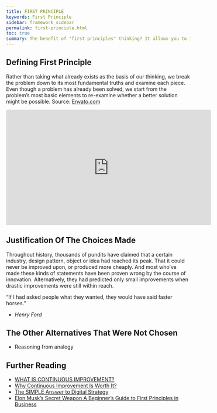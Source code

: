 ```yaml
---
title: FIRST PRINCIPLE
keywords: First Principle
sidebar: framework_sidebar
permalink: first-principle.html
toc: true
summary: The benefit of "first principles" thinking? It allows you to innovate in clear leaps, rather than building small improvements onto something that already exists.
---
```


## Defining First Principle
Rather than taking what already exists as the basis of our thinking, we break the problem down to its most fundamental truths and examine each piece. Even though a problem has already been solved, we start from the problem’s most basic elements to re-examine whether a better solution might be possible.
Source: [Envato.com](https://envato.com/blog/elon-musks-secret-weapon/)
<iframe width="560" height="315" src="https://www.youtube.com/embed/NV3sBlRgzTI" frameborder="0" allowfullscreen></iframe>

## Justification Of The Choices Made
Throughout history, thousands of pundits have claimed that a certain industry, design pattern, object or idea had reached its peak. That it could never be improved upon, or produced more cheaply. And most who’ve made these kinds of statements have been proven wrong by the course of innovation. Alternatively, they had predicted only small improvements when drastic improvements were still within reach.

“If I had asked people what they wanted, they would have said faster horses.”
- *Henry Ford*

## The Other Alternatives That Were Not Chosen
* Reasoning from analogy

## Further Reading
* [WHAT IS CONTINUOUS IMPROVEMENT?](https://leankit.com/learn/kanban/continuous-improvement/)
* [Why Continuous Improvement Is Worth It?](https://www.petrikainulainen.net/software-development/processes/why-continuous-improvement-is-worth-it/)
* [The SIMPLE Answer to Digital Strategy](https://www.thoughtworks.com/insights/blog/simple-answer-digital-strategy)
* [Elon Musk’s Secret Weapon A Beginner’s Guide to First Principles in Business](https://envato.com/blog/elon-musks-secret-weapon/)
